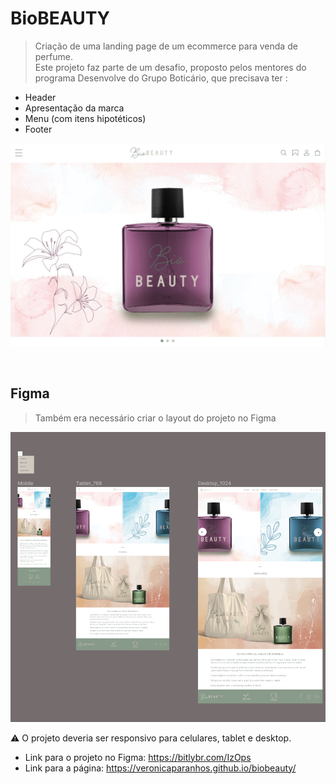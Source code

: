 # BioBEAUTY

> Criação de uma landing page de um ecommerce para venda de perfume. <br />
> Este projeto faz parte de um desafio, proposto pelos mentores do programa Desenvolve do Grupo Boticário, que precisava ter :
- Header
- Apresentação da marca
- Menu (com itens hipotéticos)
- Footer

![image](./img/biobeauty_home.png)

<br />


## Figma
> Também era necessário criar o layout do projeto no Figma <br />

![image](./img/biobeauty_figma.png)

⚠️ O projeto deveria ser responsivo para celulares, tablet e desktop. <br />

- Link para o projeto no Figma: https://bitlybr.com/IzOps <br />
- Link para a página: https://veronicaparanhos.github.io/biobeauty/
